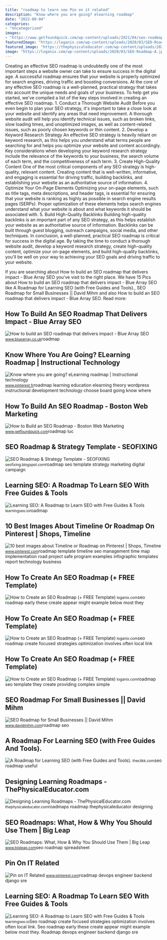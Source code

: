 ```yaml
---
title: "roadmap to learn seo Pin on it related"
description: "Know where you are going? elearning roadmap"
date: "2022-09-04"
categories:
- "Uncategorized"
images:
- "https://www.getfoundquick.com/wp-content/uploads/2021/04/seo-roadmap.jpg"
featuredImage: "https://loganix.com/wp-content/uploads/2020/03/SEO-Roadmap-A.jpg"
featured_image: "https://thephysicaleducator.com/wp-content/uploads/2020/01/3.-Learning-Roadmap.png"
image: "https://loganix.com/wp-content/uploads/2020/03/SEO-Roadmap-A.jpg"
---
```


Creating an effective SEO roadmap is undoubtedly one of the most important steps a website owner can take to ensure success in the digital age. A successful roadmap ensures that your website is properly optimized for search engines, driving traffic and boosting conversions. At the core of any effective SEO roadmap is a well-planned, practical strategy that takes into account the unique needs and goals of your business. To help get you started, we've compiled a list of the key steps involved in creating an effective SEO roadmap. 1. Conduct a Thorough Website Audit Before you even begin to plan your SEO strategy, it's important to take a close look at your website and identify any areas that need improvement. A thorough website audit will help you identify technical issues, such as broken links, slow loading times, and unoptimized images, as well as content-related issues, such as poorly chosen keywords or thin content. 2. Develop a Keyword Research Strategy An effective SEO strategy is heavily reliant on keyword research, as this helps you understand what terms people are searching for and helps you optimize your website and content accordingly. Key considerations when developing your keyword research strategy include the relevance of the keywords to your business, the search volume of each term, and the competitiveness of each term. 3. Create High-Quality Content One of the most critical components of any SEO strategy is high-quality, relevant content. Creating content that is well-written, informative, and engaging is essential for driving traffic, building backlinks, and establishing your website as an authoritative source of information. 4. Optimize Your On-Page Elements Optimizing your on-page elements, such as title tags, meta descriptions, and header tags, is essential for ensuring that your website is ranking as highly as possible in search engine results pages (SERPs). Proper optimization of these elements helps search engines understand what your website is about and what keywords it should be associated with. 5. Build High-Quality Backlinks Building high-quality backlinks is an important part of any SEO strategy, as this helps establish your website as an authoritative source of information. Backlinks can be built through guest blogging, outreach campaigns, social media, and other techniques. In conclusion, a well-planned, practical SEO roadmap is critical for success in the digital age. By taking the time to conduct a thorough website audit, develop a keyword research strategy, create high-quality content, optimize your on-page elements, and build high-quality backlinks, you'll be well on your way to achieving your SEO goals and driving traffic to your website.

If you are searching about How to build an SEO roadmap that delivers impact - Blue Array SEO you've visit to the right place. We have 15 Pics about How to build an SEO roadmap that delivers impact - Blue Array SEO like A Roadmap for Learning SEO (with Free Guides and Tools)., SEO Roadmap for Small Businesses || David Mihm and also How to build an SEO roadmap that delivers impact - Blue Array SEO. Read more:

How To Build An SEO Roadmap That Delivers Impact - Blue Array SEO
-----------------------------------------------------------------

 ![How to build an SEO roadmap that delivers impact - Blue Array SEO](https://www.bluearray.co.uk/wp-content/uploads/2020/07/Screen-Shot-2020-07-07-at-15.29.19.png) <small>www.bluearray.co.uk</small>roadmap

Know Where You Are Going? ELearning Roadmap | Instructional Technology
----------------------------------------------------------------------

 ![Know where you are going? eLearning roadmap | Instructional technology](https://i.pinimg.com/originals/92/97/1c/92971cd635676f6c424374985083bdcc.png) <small>www.pinterest.fr</small>roadmap learning education elearning theory wordpress instructional development technology choose board going know where

How To Build An SEO Roadmap - Boston Web Marketing
--------------------------------------------------

 ![How to Build an SEO Roadmap - Boston Web Marketing](https://www.getfoundquick.com/wp-content/uploads/2021/04/seo-roadmap.jpg) <small>www.getfoundquick.com</small>roadmap luc

SEO Roadmap &amp; Strategy Template - SEOFIXING
-----------------------------------------------

 ![SEO Roadmap & Strategy Template - SEOFIXING](https://1.bp.blogspot.com/-5JITN4VIYEU/W1VtwTVKOMI/AAAAAAAAA_U/UdUXP_kGp5ACornJVxMHmJWPI9xfad-bgCLcBGAs/s1600/Screenshot_3kk.png) <small>seofixing.blogspot.com</small>roadmap seo template strategy marketing digital campaign

Learning SEO: A Roadmap To Learn SEO With Free Guides &amp; Tools
-----------------------------------------------------------------

 ![Learning SEO: A Roadmap to Learn SEO with Free Guides & Tools](https://learningseo.io/wp-content/uploads/2021/05/learning-seo-guide-roadmap-free-tools-resources.jpg) <small>learningseo.io</small>roadmap

10 Best Images About Timeline Or Roadmap On Pinterest | Shops, Timeline
-----------------------------------------------------------------------

 ![10 best images about Timeline or Roadmap on Pinterest | Shops, Timeline](https://s-media-cache-ak0.pinimg.com/736x/cc/e9/6f/cce96f324136c4bcfc712b20393b9849.jpg) <small>www.pinterest.com</small>roadmap template timeline seo management time map implementation road project safe program examples infographic templates report technology business

How To Create An SEO Roadmap (+ FREE Template)
----------------------------------------------

 ![How to Create an SEO Roadmap (+ FREE Template)](https://loganix.com/wp-content/uploads/2020/03/SEO-Roadmap-1.jpg) <small>loganix.com</small>seo roadmap early these create appear might example below most they

How To Create An SEO Roadmap (+ FREE Template)
----------------------------------------------

 ![How to Create an SEO Roadmap (+ FREE Template)](https://loganix.com/wp-content/uploads/2020/03/SEO-Roadmap-B.jpg) <small>loganix.com</small>seo roadmap create focused strategies optimization involves often local link

How To Create An SEO Roadmap (+ FREE Template)
----------------------------------------------

 ![How to Create an SEO Roadmap (+ FREE Template)](https://loganix.com/wp-content/uploads/2020/03/SEO-Roadmap-A.jpg) <small>loganix.com</small>roadmap seo template they create providing complex simple

SEO Roadmap For Small Businesses || David Mihm
----------------------------------------------

 ![SEO Roadmap for Small Businesses || David Mihm](https://www.davidmihm.com/wp-content/uploads/2020/09/seo-roadmap-1024x561.png) <small>www.davidmihm.com</small>roadmap seo

A Roadmap For Learning SEO (with Free Guides And Tools).
--------------------------------------------------------

 ![A Roadmap for Learning SEO (with Free Guides and Tools).](https://theclikk.com/wp-content/uploads/2021/07/learning-seo-480x544.png) <small>theclikk.com</small>seo roadmap useful

Designing Learning Roadmaps - ThePhysicalEducator.com
-----------------------------------------------------

 ![Designing Learning Roadmaps - ThePhysicalEducator.com](https://thephysicaleducator.com/wp-content/uploads/2020/01/3.-Learning-Roadmap.png) <small>thephysicaleducator.com</small>roadmaps roadmap thephysicaleducator designing

SEO Roadmaps: What, How &amp; Why You Should Use Them | Big Leap
----------------------------------------------------------------

 ![SEO Roadmaps: What, How & Why You Should Use Them | Big Leap](https://www.bigleap.com/wp-content/uploads/2020/04/SEO-Roadmap-Example.png) <small>www.bigleap.com</small>seo roadmap spreadsheet

Pin On IT Related
-----------------

 ![Pin on IT Related](https://i.pinimg.com/originals/37/a0/5a/37a05aa3966cb69213632c5616df0890.png) <small>www.pinterest.com</small>roadmap devops engineer backend django sre

Learning SEO: A Roadmap To Learn SEO With Free Guides &amp; Tools
-----------------------------------------------------------------

 ![Learning SEO: A Roadmap to Learn SEO with Free Guides & Tools](https://learningseo.io/wp-content/uploads/2021/07/seo-roadmap-guide-free-resources-tools-scaled.jpg) <small>learningseo.io</small>Seo roadmap create focused strategies optimization involves often local link. Seo roadmap early these create appear might example below most they. Roadmap devops engineer backend django sre
